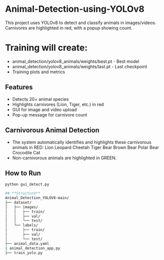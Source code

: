 # Animal-Detection-using-YOLOv8
 This project uses YOLOv8 to detect and classify animals in images/videos. Carnivores are highlighted in red, with a popup showing count.
# Training will create:
- animal_detection/yolov8_animals/weights/best.pt - Best model
- animal_detection/yolov8_animals/weights/last.pt - Last checkpoint
- Training plots and metrics
## Features
- Detects 20+ animal species
- Highlights carnivores (Lion, Tiger, etc.) in red
- GUI for image and video upload
- Pop-up message for carnivore count
## Carnivorous Animal Detection
- The system automatically identifies and highlights these carnivorous animals in RED:
Lion
Leopard
Cheetah
Tiger
Bear
Brown Bear
Polar Bear
Crocodile
Cat
- Non-carnivorous animals are highlighted in GREEN.

## How to Run
```bash
python gui_detect.py

## **Structure**
Animal_Detection_YOLOV8-main/
├── dataset/
│   ├── images/
│   │   ├── train/          
│   │   ├── val/           
│   │   └── test/          
│   └── labels/             
│       ├── train/          
│       ├── val/            
│       └── test/          
├── animal_data.yaml
| animal_detection_app.py             
├── train_yolo.py   
